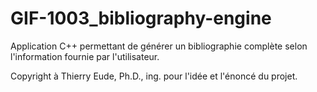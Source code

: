 # GIF-1003_bibliography-engine
Application C++ permettant de générer un bibliographie complète selon l'information fournie par l'utilisateur.

Copyright à Thierry Eude, Ph.D., ing. pour l'idée et l'énoncé du projet.
